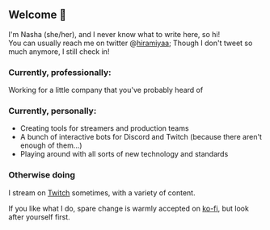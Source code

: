 ## Welcome 👋

I'm Nasha (she/her), and I never know what to write here, so hi!  
You can usually reach me on twitter @[hiramiyaa](https://twitter.com/hiramiyaa); Though I don't tweet so much anymore, I still check in!

### Currently, professionally:
Working for a little company that you've probably heard of

### Currently, personally:
- Creating tools for streamers and production teams
- A bunch of interactive bots for Discord and Twitch (because there aren't enough of them...)
- Playing around with all sorts of new technology and standards

### Otherwise doing
I stream on [Twitch](https://twitch.tv/hiramiya) sometimes, with a variety of content.

If you like what I do, spare change is warmly accepted on [ko-fi](https://ko-fi.com/hiramiya), but look after yourself first.

<!--
**Hiramiya/Hiramiya** is a ✨ _special_ ✨ repository because its `README.md` (this file) appears on your GitHub profile.

Here are some ideas to get you started:

- 🔭 I’m currently working on ...
- 🌱 I’m currently learning ...
- 👯 I’m looking to collaborate on ...
- 🤔 I’m looking for help with ...
- 💬 Ask me about ...
- 📫 How to reach me: ...
- 😄 Pronouns: ...
- ⚡ Fun fact: ...
-->
